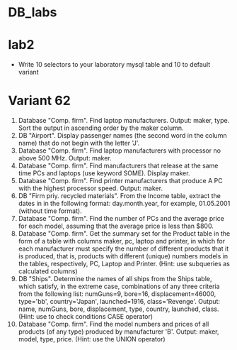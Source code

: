 # DB_labs

# lab2

- Write 10 selectors to your laboratory mysql table and 10 to default variant

# Variant 62
1. Database "Comp. firm". Find laptop manufacturers. Output: maker,
type. Sort the output in ascending order by the maker column.
2. DB "Airport". Display passenger names (the second word in the column
name) that do not begin with the letter 'J'.
3. Database "Comp. firm". Find laptop manufacturers with processor no
above 500 MHz. Output: maker.
4. Database "Comp. firm". Find manufacturers that release at the same time
PCs and laptops (use keyword SOME). Display maker.
5. Database "Comp. firm". Find printer manufacturers that produce
A PC with the highest processor speed. Output: maker.
6. DB "Firm priy. recycled materials". From the Income table, extract the dates in
in the following format: day.month.year, for example, 01.05.2001 (without
time format).
7. Database "Comp. firm". Find the number of PCs and the average price for each model, assuming that the average price is less than $800.
8. Database "Comp. firm". Get the summary set for the Product table
in the form of a table with columns maker, pc, laptop and printer, in which for
each manufacturer must specify the number of different products that
it is produced, that is, products with different (unique) numbers
models in the tables, respectively, PC, Laptop and Printer. (Hint:
use subqueries as calculated columns)
9. DB "Ships". Determine the names of all ships from the Ships table, which
satisfy, in the extreme case, combinations of any three
criteria from the following list: numGuns=9, bore=16,
displacement=46000, type='bb', country='Japan', launched=1916,
class='Revenge'. Output: name, numGuns, bore, displacement, type,
country, launched, class. (Hint: use to check conditions
CASE operator)
10. Database "Comp. firm". Find the model numbers and prices of all
products (of any type) produced by manufacturer 'B'. Output:
maker, model, type, price. (Hint: use the UNION operator)
